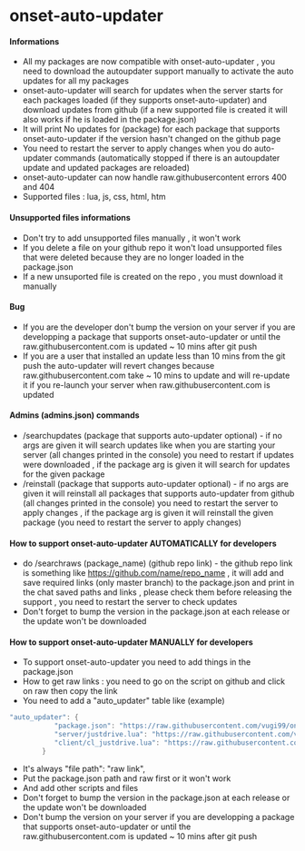 # onset-auto-updater

#### Informations
* All my packages are now compatible with onset-auto-updater , you need to download the autoupdater support manually to activate the auto updates for all my packages
* onset-auto-updater will search for updates when the server starts for each packages loaded (if they supports onset-auto-updater) and download updates from github (if a new supported file is created it will also works if he is loaded in the package.json)
* It will print No updates for (package) for each package that supports onset-auto-updater if the version hasn't changed on the github page
* You need to restart the server to apply changes when you do auto-updater commands (automatically stopped if there is an autoupdater update and updated packages are reloaded)
* onset-auto-updater can now handle raw.githubusercontent errors 400 and 404
* Supported files : lua, js, css, html, htm

#### Unsupported files informations
* Don't try to add unsupported files manually , it won't work
* If you delete a file on your github repo it won't load unsupported files that were deleted because they are no longer loaded in the package.json
* If a new unsuported file is created on the repo , you must download it manually

#### Bug
* If you are the developer don't bump the version on your server if you are developping a package that supports onset-auto-updater or until the raw.githubusercontent.com is updated ~ 10 mins after git push
* If you are a user that installed an update less than 10 mins from the git push the auto-updater will revert changes because raw.githubusercontent.com take ~ 10 mins to update and will re-update it if you re-launch your server when raw.githubusercontent.com is updated

#### Admins (admins.json) commands
* /searchupdates (package that supports auto-updater optional) - if no args are given it will search updates like when you are starting your server (all changes printed in the console) you need to restart if updates were downloaded , if the package arg is given it will search for updates for the given package
* /reinstall (package that supports auto-updater optional) - if no args are given it will reinstall all packages that supports auto-updater from github (all changes printed in the console) you need to restart the server to apply changes , if the package arg is given it will reinstall the given package (you need to restart the server to apply changes)

#### How to support onset-auto-updater AUTOMATICALLY for developers
* do /searchraws (package_name) (github repo link) - the github repo link is something like https://github.com/name/repo_name , it will add and save required links (only master branch) to the package.json and print in the chat saved paths and links , please check them before releasing the support , you need to restart the server to check updates
* Don't forget to bump the version in the package.json at each release or the update won't be downloaded

#### How to support onset-auto-updater MANUALLY for developers
* To support onset-auto-updater you need to add things in the package.json
* How to get raw links : you need to go on the script on github and click on raw then copy the link
* You need to add a "auto_updater" table like (example)
```lua
"auto_updater": {
           "package.json": "https://raw.githubusercontent.com/vugi99/onset-justdrive/master/package.json",
           "server/justdrive.lua": "https://raw.githubusercontent.com/vugi99/onset-justdrive/master/server/justdrive.lua",
           "client/cl_justdrive.lua": "https://raw.githubusercontent.com/vugi99/onset-justdrive/master/client/cl_justdrive.lua"
        }
```
* It's always "file path": "raw link",
* Put the package.json path and raw first or it won't work 
* And add other scripts and files 
* Don't forget to bump the version in the package.json at each release or the update won't be downloaded
* Don't bump the version on your server if you are developping a package that supports onset-auto-updater or until the raw.githubusercontent.com is updated ~ 10 mins after git push